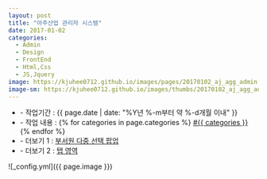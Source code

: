 ```yaml
---
layout: post
title: "아주산업 관리자 시스템"
date: 2017-01-02
categories:
  - Admin
  - Design
  - FrontEnd
  - Html,Css
  - JS,Jquery
image: https://kjuhee0712.github.io/images/pages/20170102_aj_agg_admin.jpg
image-sm: https://kjuhee0712.github.io/images/thumbs/20170102_aj_agg_admin.jpg
---
```


<ul class="inform">
	<li class="preview__date" itemprop="datePublished" datetime="{{ page.date | date_to_xmlschema }}">- 작업기간 : {{ page.date | date: "%Y년 %-m부터 약 %-d개월 이내" }}</li>
	<li class="preview__catetory" itemprop="catetory">- 작업 내용 :
		{% for categories in page.categories %}
           <a href="/category/{{ categories }}/">#{{ categories }}</a>     
      	{% endfor %}</li>
    <li class="preview__link" itemprop="link">- 더보기 1 : <a href="{{ page.link-01 }}" target="_blank">부서원 다중 선택 팝업</a></li>
    <li class="preview__link" itemprop="link">- 더보기 2 : <a href="{{ page.link-02 }}" target="_blank">탭 영역</a></li>  	
</ul>

![_config.yml]({{ page.image }})


